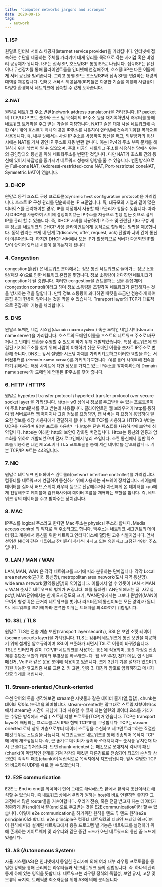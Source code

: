 ```yaml
---
title: 'computer networks jargons and acronyms'
date: 2020-09-16
tags:
  - network
---
```


### 1. ISP

원말로 인터넷 서비스 제공자(internet service provider)을 가리킵니다. 인터넷에 접속하는 수단을 제공하는 주체를 가리키며 대게 영리를 목적으로 하는 사기업 혹은 비영리 공동체가 됩니다. ISP는 접속ISP, 호스팅ISP, 통행ISP로 나뉩니다. 접속ISP는 유선이나 무선장치를 통해 클라이언트들을 인터넷에 연결해주며, 호스팅ISP는 다른 이들에게 서버 공간을 빌려줍니다. 그리고 통행ISP는 호스팅ISP와 접속ISP를 연결하는 대량의 대역을 제공합니다. 인터넷 서비스 제공업체(ISP)들은 다양한 기술을 이용해 사람들이 다양한 환경에서 네트워크에 접속할 수 있게 도와줍니다.

### 2.NAT

원말로 네트워크 주소 변환(network address translation)을 가리킵니다. IP packet의 TCP/UDP 포트 숫자와 소스 및 목적지의 IP 주소 등을 재기록하면서 라우터를 통해 네트워크 트래픽을 주고 받는 기술을 지칭합니다. NAT기술은 대개 사설 네트워크에 속한 여러 개의 호스트가 하나의 공인 IP주소를 사용하여 인터넷에 접속하기위한 목적으로 사용됩니다. 즉, 내부 망에서는 사설 IP 주소를 사용하여 통신을 하고, 외부망과의 통신시에는 NAT를 거쳐 공인 IP 주소로 자동 변환 합니다. 이는 IPv4의 주소 부족 문제를 해결하기 위한 방법이 될 수 있었으며, 주로 비공인 네트워크 주소를 사용하는 망에서 위부의 공인망과의 통신을 위해 네트웍주소를 변환한 것입니다. 다만 NAT가 호스트 간의 통신에 있어서 복잡성을 증가시켜 네트워크 성능에 영향을 줄 수 있습니다. 변환방식으로는 Full-cone NAT, (Address)-restricted-cone NAT, Port-restricted coneNAT, Symmetric NAT이 있습니다.

### 3. DHCP

원말로 동적 호스트 구성 프로토콜(dynamic host configuration protocol)을 가리킵니다. 호스트 IP 구성 관리를 단순화하는 IP 표준입니다. 즉, 대규모의 기업과 같이 많은 디바이스를 관리해야할 경우, IP를 지정해서 사용할 때 IP관리가 힘들수 있습니다. 따라서 DHCP를 사용하여 서버에 설정되어있는 IP주소를 자동으로 할당 받는 것으로 쉽게 IP를 관리 할 수 있습니다. 즉, DHCP 서버를 사용하여 IP 주소 및 관련된 기타 구성 세부 정보를 네트워크의 DHCP 사용 클라이언트에게 동적으로 할당하는 방법을 제공합니다. 동작 원리는 크게 네 단계로(discover, offer, request, ack) 단말과 서버 간에 통신이 이루어집니다. 하지만 DHCP 서버에서 모든 IP가 할당되므로 서버가 다운되면 IP할당이 안되어 인터넷 사용이 불가능하게 됩니다.

### 4. Congestion

congestion(혼잡) 은 네트워크 분야에서는 정보 통신 네트워크로 들어가는 정보 소통량(패킷 수)으로 인한 네트워크 혼잡을 뜻합니다. 정보 소통량이 과다하면 네트워크가 congestion이 될 것입니다. 이러한 congestion을 컨트롤하는 것을 혼잡 제어(congestion control)이라고 하며 정보 소통량을 조절하여 네트워크가 혼잡해지는 것을 방지하는 것을 말합니다. 만약 정보 소통량이 과다하면 패킷을 조금만 전송하게 하여 혼잡 붕괴 현상이 일어나는 것을 막을 수 있습니다. Transport layer의 TCP가 대표적으로 혼잡제어 기능을 처리합니다.

### 5. DNS

원말로 도메인 네임 시스템(domain name system) 혹은 도메인 네임 서버(domain name server)을 가리킵니다. 호스트의 도메인 이름을 호스트의 네트워크 주소로 바꾸거나 그 반대의 변환을 수행할 수 있도록 하기 위해 개발되었습니다. 특정 네트워크에 연결된 기기의 주소를 찾기 위해 사람이 이해하기 쉬운 도메인 이름을 숫자로 IP주소로 변환해 줍니다. DNS는 앞서 설명한 시스템 자체를 가리키키도하고 이러한 역할을 하는 서버컴퓨터를 (domain name server)를 가리키기도합니다. 예를 들어 사이트에 접속을 하기 위해서는 해당 사이트에 대한 정보를 가지고 있는 IP주소를 알아야하는데 Domain name server가 도메인에 연결된 IP주소를 찾아 줍니다.

### 6. HTTP / HTTPS

원말로 hypertext transfer protocol / hypertext transfer protocol over secure socket layer 을 가리킵니다. http는 w3 상에서 정보를 주고받을 수 있는 프로토콜이며 주로 html문서를 주고 받는데 사용됩니다. 클라이언트인 웹 브라우저가 http를 통하여 웹 서버로부터 웹 페이지나 그림 정보를 요청하면, 웹 서버는 이 요청에 응답하여 필요한 정보를 해당 사용자에게 전달하게 됩니다. 주로 TCP를 사용하고 HTTP/3 부터는 UDP를 사용하며 80번 포트를 사용합니다.http는 단순 텍스트를 사용하기에 보안에 취약합니다. https는 이러한 http의 보안이 강화된 버전입니다. Https는 통신의 인증과 암호화를 위하여 개발되었으며 전자 로그인에서 널리 쓰입니다. 소켓 통신에서 일반 텍스트를 이용하는 대신에 SSL이나 TLS 프로토콜을 통해 세션 데이터를 암호화합니다. 기본 TCP/IP 포트는 443입니다.

### 7. NIC

원말로 네트워크 인터페이스 컨트롤러(network interface controller)를 가리킵니다. 컴퓨터를 네트워크에 연결하여 통신하기 위해 사용하는 하드웨어 장치입니다. 케이블에 데이터를 실어서 허브,스위치,라우터 등으로 전달해주거나 자신에게 온 데이터를 cpu에게 전달해주고 케이블과 컴퓨터사이의 데이터 흐름을 제어하는 역할을 합니다. 즉, 네트워크 상의 데이터를 주고 받아주는 장치입니다.

### 8. MAC

IP주소를 logical 주소라고 한다면 Mac 주소는 physical 주소라 합니다. Media access control 의 약자로 맥 주소라고도 합니다. 맥주소는 네트워크 세그먼트의 데이터 링크 계층에서 통신을 위한 네트워크 인터페이스에 할당된 고유 식별자입니다. 앞서 설명한 NIC와 같은 네트워크 장비들이 하나씩 가지고 있는 유일하고 고정된 48bit 주소입니다.

### 9. LAN / MAN / WAN

LAN, MAN, WAN 은 각각 네트워크를 크기에 띠라 분류하는 단어입니다. 각각 Local area network(근거리 통신망), metropolitan area network(도시 지역 통신망), wide area network(광역통신망)의 약어입니다. 이름에서 알 수 있듯이 LAN < MAN < WAN 순서로 네트워크의 범위가 커집니다. 예를 들자면 LAN단위에서는 집, 사무실, pc방, MAN단위에서는 한개 도시정도의 크기, WAN단위에서는 그보다 큰범위(MAN이 모여서 형성 혹은 근거리 네트워크를 벗어나 라우터간의 통신이되는 모든 영역)가 됩니다. 네트워크를 크기에 따라 분류한 이유는 트래픽을 최소화하기 위함입니다.

### 10. SSL / TLS

원말로 TLS는 전송 계층 보안(transport layer security), SSL은 보안 소켓 레이어(secure sockets layer)을 가리킵니다. TLS는 컴퓨터 네트워크에 통신 보안을 제공하기 위해 설계된 암호규약이며 SSL이 표준화가 되면서 TSL로 이름이 바뀌었습니다. TSL은 인터넷과 같이 TCP/IP 네트워크를 사용하는 통신에 적용되며, 통신 과정중 전송계층 종단간 보안과 데이터 무결성을 확보해줍니다. 웹 브라우징, 전자 메일, 인스턴트 메신저, VoIP와 같은 응용 분야에 적용되고 있습니다. 크게 3단계 기본 절차가 있으며 1. 지원 가능한 알고리즘 서로 교환 2. 키 교환, 인증 3. 대칭키 암호로 암화하하고 메시지 인증 단계를 거칩니다.

### 11. Stream-oriented /Chunk-oriented

우선 단어의 뜻을 생각해보면 stream은 시냇물과 같은 데이터 줄기(열,집합), chunk는 데이터 덩어리(조각)을 의미합니다. stream-oriented는 말그대로 스트림 지향이며(cs에서 stream은 시간이 지남에 따라 사용할 수 있게 되는 일련의 데이터 요소를 가리키는 수많은 방식에서 쓰임.) 스트림 지향 프로토콜(TCP)가 있습니다. TCP는 transport layer에 해당되는 프로토콜로서 IP와 함꼐 TCP/IP를 구성합니다. TCP는 stream-oriented 로써 상위 계층으로부터 데이터 스트림을 수신하고 세그먼트라고하는 적절한 패킷 단위로 스트림을 나눕니다. 세그먼트들은 네트워크를 통해 전송되어 목적지 TCP에 의해 재조립됩니다. 즉, 큰 줄기로 데이터가 들어와 쪼개지더라도 순서를 유지한채 다시 큰 줄기로 합쳐집니다. 반면 chunk-oriented 는 패킷으로 쪼개져서 각각의 패킷(chunk)이 독립적인 관계를 가져 각각의 패킷은 다른경로로 전송되어 최초의 순서와 상관없이 각각의 패킷(chunk)이 독립적으로 목적지에서 재조립됩니다. 앞서 설명한 TCP와 비교하여 UDP를 예로 들 수 있겠습니다.

### 12. E2E communication

E2E 는 End to end를 의미하며 단어 그대로 해석해보면 끝에서 끝까지 통신이라고 해석할 수 있습니다. 즉 네트워크 상에서 우리가 원하는 host에 바로 연결하면 좋지만 그 과정에서 많은 router들을 거쳐야합니다. 우리가 전송, 혹은 전달 받고자 하는 데이터가 정확하게 끝(end)에서 끝(end)으로 주고받는 것을 E2E communication이라 할 수 있습니다. 이렇게 e2e communication을 하기위한 원칙을 엔드 투 엔드 원칙(e2e principle)이라 합니다. e2e principle은 컴퓨터 네트워킹의 디자인 프레임 워크이며 이 원칙에 따라 설계된 네트워크에서 응용 프로그램 별 기능은 네트워크를 설정하기 위해 존재하는 게이트웨이 및 라우터와 같은 중간 노드가 아닌 네트워크의 통신 끝 노드에 있습니다.

### 13. AS (Autonomous System)

자율 시스템(AS)은 인터넷에서 동일한 관리자에 의해 여러 내부 라우팅 프로토콜을 동일한 정책을 통해 관리되는 라우터들과 서브네트워크 들의 집합입니다. 즉, 하나의 관리 통제 하에 있는 영역을 뜻합니다. 네트워크는 라우팅 정책의 독립성, 보안 유지, 고장 및 오류의 국지화, 트래픽양 최소화등을 위해 AS에 의해 분리됩니다.
